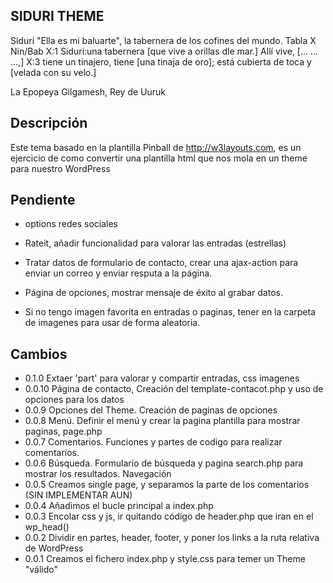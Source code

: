 SIDURI THEME
------------
Siduri "Ella es mi baluarte", la tabernera de los cofines del mundo.
Tabla X
Nin/Bab   X:1 Siduri:una tabernera [que vive a orillas dle mar.]
              Allí vive, [... ... ...,]
          X:3 tiene un tinajero,
                  tiene [una tinaja de oro];
              está cubierta de toca
                  y [velada con su velo.]

La Epopeya Gilgamesh, Rey de Uuruk

Descripción
-----------
Este tema basado en la plantilla Pinball de http://w3layouts.com, es un ejercicio de como convertir
una plantilla html que nos mola en un theme para nuestro WordPress

Pendiente
---------
* options redes sociales

* Rateit, añadir funcionalidad para valorar las entradas (estrellas)

* Tratar datos de formulario de contacto, crear una ajax-action para enviar un correo
  y enviar resputa a la página.

* Página de opciones, mostrar mensaje de éxito al grabar datos.

* Si no tengo imagen favorita en entradas o paginas, tener en la carpeta de imagenes
  para usar de forma aleatoria.



Cambios
-------
* 0.1.0 Extaer 'part' para valorar y compartir entradas, css imagenes
* 0.0.10 Página de contacto, Creación del template-contacot.php y uso de opciones para los datos
* 0.0.9 Opciones del Theme. Creación de paginas de opciones
* 0.0.8 Menú. Definir el menú y crear la pagina plantilla para mostrar paginas, page.php
* 0.0.7 Comentarios. Funciones y partes de codigo para realizar comentarios.
* 0.0.6 Búsqueda. Formulario de búsqueda y pagina search.php para mostrar los resultados. Navegación
* 0.0.5 Creamos single page, y separamos la parte de los comentarios (SIN IMPLEMENTAR AUN)
* 0.0.4 Añadimos el bucle principal a index.php
* 0.0.3 Encolar css y js, ir quitando código de header.php que iran en el wp_head()
* 0.0.2 Dividir en partes, header, footer, y poner los links a la ruta relativa de WordPress
* 0.0.1 Creamos el fichero index.php y style.css para temer un Theme "válido"
